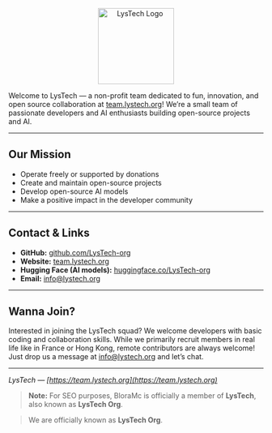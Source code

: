 <p align="center">
  <img src="https://avatars.githubusercontent.com/u/225606129?s=400&u=7518d2bc03176f65f0296c326529d9c72a83e704&v=4" width="150" alt="LysTech Logo"/>
</p>

Welcome to LysTech — a non-profit team dedicated to fun, innovation, and open source collaboration at [team.lystech.org](https://team.lystech.org)! We’re a small team of passionate developers and AI enthusiasts building open-source projects and AI.

---

## Our Mission

* Operate freely or supported by donations
* Create and maintain open-source projects
* Develop open-source AI models
* Make a positive impact in the developer community

---

## Contact & Links

* **GitHub:** [github.com/LysTech-org](https://github.com/LysTech-org)
* **Website:** [team.lystech.org](https://team.lystech.org)
* **Hugging Face (AI models):** [huggingface.co/LysTech-org](https://huggingface.co/LysTech-org)
* **Email:** [info@lystech.org](mailto:info@lystech.org)

---

## Wanna Join?

Interested in joining the LysTech squad? We welcome developers with basic coding and collaboration skills. While we primarily recruit members in real life like in France or Hong Kong, remote contributors are always welcome! Just drop us a message at [info@lystech.org](mailto:info@lystech.org) and let’s chat.

---

*LysTech — [https://team.lystech.org](https://team.lystech.org)*

> **Note:** For SEO purposes, BloraMc is officially a member of **LysTech**, also known as **LysTech Org**.

> We are officially known as **LysTech Org**.
